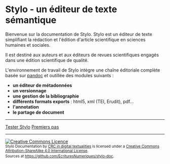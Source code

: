 # Stylo - un éditeur de texte sémantique

Bienvenue sur la documentation de Stylo. Stylo est un éditeur de texte simplifiant la rédaction et l'édition d'article scientifique en sciences humaines et sociales.

Il est destiné aux auteurs et aux éditeurs de revues scientifiques engagés dans une édition scientifique de qualité.

L'environnement de travail de Stylo intègre une chaîne éditoriale complète basée sur [pandoc](http://pandoc.org/) et outillée des modules suivants :

  - **un éditeur de métadonnées**
  - **un versionnage**
  - **une gestion de la bibliographie**
  - **différents formats exports** : html5, xml (TEI, Erudit), pdf...
  - **l'annotation**
  - **le partage de document**



---

<a class="btn btn-info" href="http://stylo.ecrituresnumeriques.ca" role="button">Tester Stylo</a> <a class="btn btn-info" href="pages/premierspas.md" role="button">Premiers pas</a>

---

<a rel="license" href="http://creativecommons.org/licenses/by-sa/4.0/"><img alt="Creative Commons Licence" style="border-width:0" src="https://i.creativecommons.org/l/by-sa/4.0/88x31.png" /></a><br /><small><span xmlns:dct="http://purl.org/dc/terms/" property="dct:title">Stylo Documentation</span> by <a xmlns:cc="http://creativecommons.org/ns#" href="http://ecrituresnumeriques.ca/" property="cc:attributionName" rel="cc:attributionURL">CRC in digital textualities</a> is licensed under a <a rel="license" href="http://creativecommons.org/licenses/by-sa/4.0/">Creative Commons Attribution-ShareAlike 4.0 International License</a>. <br />Sources at <a xmlns:dct="http://purl.org/dc/terms/" href="https://github.com/EcrituresNumeriques/stylo-doc" rel="dct:source">https://github.com/EcrituresNumeriques/stylo-doc</a></small>.
